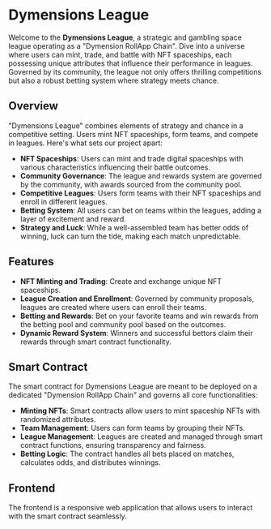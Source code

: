# Dymensions League

Welcome to the **Dymensions League**, a strategic and gambling space league operating as a "Dymension RollApp Chain". Dive into a universe where users can mint, trade, and battle with NFT spaceships, each possessing unique attributes that influence their performance in leagues. Governed by its community, the league not only offers thrilling competitions but also a robust betting system where strategy meets chance.

## Overview

"Dymensions League" combines elements of strategy and chance in a competitive setting. Users mint NFT spaceships, form teams, and compete in leagues. Here's what sets our project apart:

- **NFT Spaceships**: Users can mint and trade digital spaceships with various characteristics influencing their battle outcomes.
- **Community Governance**: The league and rewards system are governed by the community, with awards sourced from the community pool.
- **Competitive Leagues**: Users form teams with their NFT spaceships and enroll in different leagues.
- **Betting System**: All users can bet on teams within the leagues, adding a layer of excitement and reward.
- **Strategy and Luck**: While a well-assembled team has better odds of winning, luck can turn the tide, making each match unpredictable.

## Features

- **NFT Minting and Trading**: Create and exchange unique NFT spaceships.
- **League Creation and Enrollment**: Governed by community proposals, leagues are created where users can enroll their teams.
- **Betting and Rewards**: Bet on your favorite teams and win rewards from the betting pool and community pool based on the outcomes.
- **Dynamic Reward System**: Winners and successful bettors claim their rewards through smart contract functionality.

## Smart Contract

The smart contract for Dymensions League are meant to be deployed on a dedicated "Dymension RollApp Chain" and governs all core functionalities:

- **Minting NFTs**: Smart contracts allow users to mint spaceship NFTs with randomized attributes.
- **Team Management**: Users can form teams by grouping their NFTs.
- **League Management**: Leagues are created and managed through smart contract functions, ensuring transparency and fairness.
- **Betting Logic**: The contract handles all bets placed on matches, calculates odds, and distributes winnings.

## Frontend

The frontend is a responsive web application that allows users to interact with the smart contract seamlessly. 


